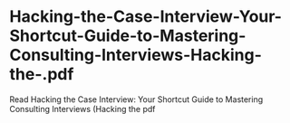 # Hacking-the-Case-Interview-Your-Shortcut-Guide-to-Mastering-Consulting-Interviews-Hacking-the-.pdf
Read Hacking the Case Interview: Your Shortcut Guide to Mastering Consulting Interviews (Hacking the  pdf
